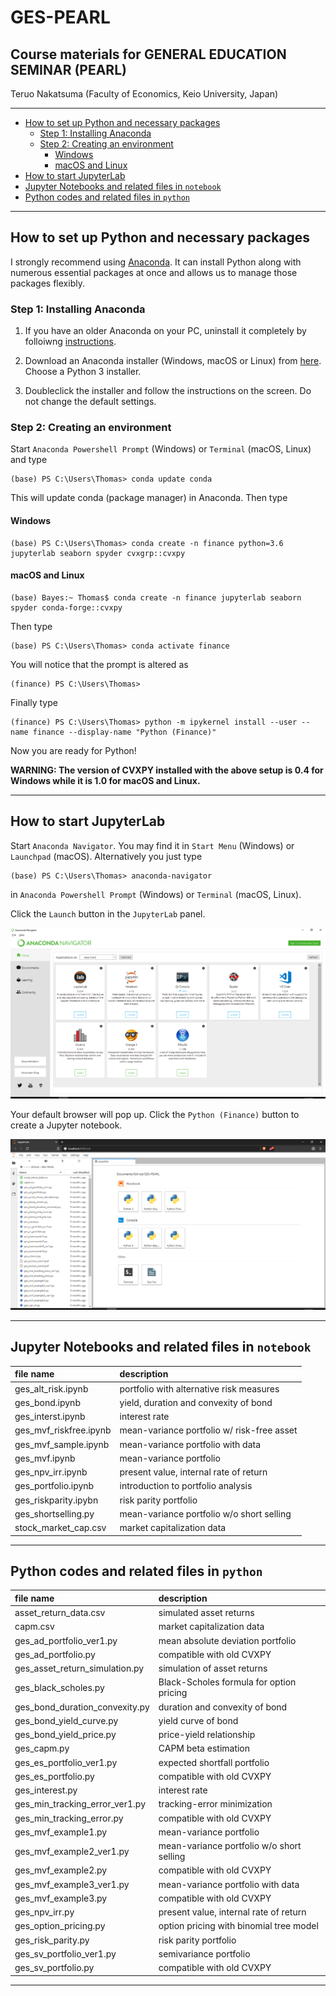 # GES-PEARL <!-- omit in toc -->

## Course materials for GENERAL EDUCATION SEMINAR (PEARL) <!-- omit in toc -->

Teruo Nakatsuma (Faculty of Economics, Keio University, Japan)

---

- [How to set up Python and necessary packages](#how-to-set-up-python-and-necessary-packages)
  - [Step 1: Installing Anaconda](#step-1-installing-anaconda)
  - [Step 2: Creating an environment](#step-2-creating-an-environment)
    - [Windows](#windows)
    - [macOS and Linux](#macos-and-linux)
- [How to start JupyterLab](#how-to-start-jupyterlab)
- [Jupyter Notebooks and related files in `notebook`](#jupyter-notebooks-and-related-files-in-notebook)
- [Python codes and related files in `python`](#python-codes-and-related-files-in-python)

---

## How to set up Python and necessary packages

I strongly recommend using [Anaconda](https://www.anaconda.com/). It can install Python along with numerous essential packages at once and allows us to manage those packages flexibly.

### Step 1: Installing Anaconda

1. If you have an older Anaconda on your PC, uninstall it completely by folloiwng [instructions](https://docs.anaconda.com/anaconda/install/uninstall/).

2. Download an Anaconda installer (Windows, macOS or Linux) from [here](https://www.anaconda.com/distribution/). Choose a Python 3 installer.

3. Doubleclick the installer and follow the instructions on the screen. Do not change the default settings.

### Step 2: Creating an environment

Start `Anaconda Powershell Prompt` (Windows) or `Terminal` (macOS, Linux) and type

```IPython
(base) PS C:\Users\Thomas> conda update conda
```

This will update conda (package manager) in Anaconda. Then type

#### Windows

```IPython
(base) PS C:\Users\Thomas> conda create -n finance python=3.6 jupyterlab seaborn spyder cvxgrp::cvxpy
```

#### macOS and Linux

```IPython
(base) Bayes:~ Thomas$ conda create -n finance jupyterlab seaborn spyder conda-forge::cvxpy
```

Then type

```IPython
(base) PS C:\Users\Thomas> conda activate finance
```

You will notice that the prompt is altered as

```IPython
(finance) PS C:\Users\Thomas>
```

Finally type

```IPython
(finance) PS C:\Users\Thomas> python -m ipykernel install --user --name finance --display-name "Python (Finance)"
```

Now you are ready for Python!

**WARNING: The version of CVXPY installed with the above setup is 0.4 for Windows while it is 1.0 for macOS and Linux.**

---

## How to start JupyterLab

Start `Anaconda Navigator`. You may find it in `Start Menu` (Windows) or `Launchpad` (macOS). Alternatively you just type

```IPython
(base) PS C:\Users\Thomas> anaconda-navigator
```

in `Anaconda Powershell Prompt` (Windows) or `Terminal` (macOS, Linux).

Click the `Launch` button in the `JupyterLab` panel.

![Anaconda Navigator](Screenshot-AnacondaNavigator.png)

Your default browser will pop up. Click the `Python (Finance)` button to create a Jupyter notebook.

![Anaconda Navigator](Screenshot-JupyterLab.png)

---

## Jupyter Notebooks and related files in `notebook`

| file name | description |
|:-------------------------------|:-------------------------------------------|
| ges_alt_risk.ipynb             | portfolio with alternative risk measures   |
| ges_bond.ipynb                 | yield, duration and convexity of bond      |
| ges_interst.ipynb              | interest rate                              |
| ges_mvf_riskfree.ipynb         | mean-variance portfolio w/ risk-free asset |
| ges_mvf_sample.ipynb           | mean-variance portfolio with data          |
| ges_mvf.ipynb                  | mean-variance portfolio                    |
| ges_npv_irr.ipynb              | present value, internal rate of return     |
| ges_portfolio.ipynb            | introduction to portfolio analysis         |
| ges_riskparity.ipybn           | risk parity portfolio                      |
| ges_shortselling.py            | mean-variance portfolio w/o short selling  |
| stock_market_cap.csv           | market capitalization data                 |

---

## Python codes and related files in `python`

| file name | description |
|:-------------------------------|:-------------------------------------------|
| asset_return_data.csv          | simulated asset returns                    |
| capm.csv                       | market capitalization data                 |
| ges_ad_portfolio_ver1.py       | mean absolute deviation portfolio          |
| ges_ad_portfolio.py            | compatible with old CVXPY                  |
| ges_asset_return_simulation.py | simulation of asset returns                |
| ges_black_scholes.py           | Black-Scholes formula for option pricing   |
| ges_bond_duration_convexity.py | duration and convexity of bond             |
| ges_bond_yield_curve.py        | yield curve of bond                        |
| ges_bond_yield_price.py        | price-yield relationship                   |
| ges_capm.py                    | CAPM beta estimation                       |
| ges_es_portfolio_ver1.py       | expected shortfall portfolio               |
| ges_es_portfolio.py            | compatible with old CVXPY                  |
| ges_interest.py                | interest rate                              |
| ges_min_tracking_error_ver1.py | tracking-error minimization                |
| ges_min_tracking_error.py      | compatible with old CVXPY                  |
| ges_mvf_example1.py            | mean-variance portfolio                    |
| ges_mvf_example2_ver1.py       | mean-variance portfolio w/o short selling  |
| ges_mvf_example2.py            | compatible with old CVXPY                  |
| ges_mvf_example3_ver1.py       | mean-variance portfolio with data          |
| ges_mvf_example3.py            | compatible with old CVXPY                  |
| ges_npv_irr.py                 | present value, internal rate of return     |
| ges_option_pricing.py          | option pricing with binomial tree model    |
| ges_risk_parity.py             | risk parity portfolio                      |
| ges_sv_portfolio_ver1.py       | semivariance portfolio                     |
| ges_sv_portfolio.py            | compatible with old CVXPY                  |

---
